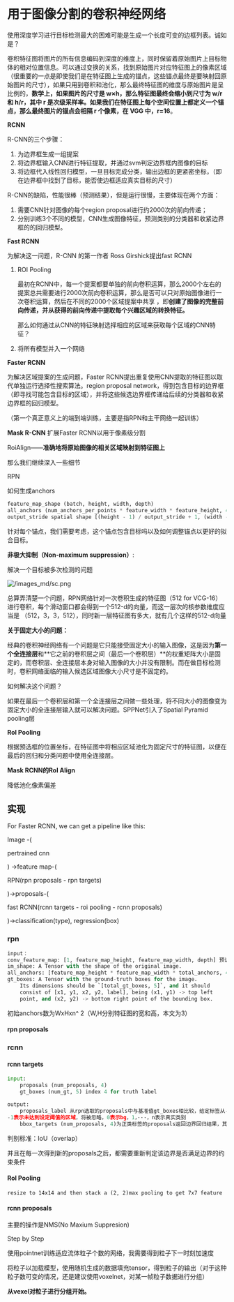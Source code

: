 # 用于图像分割的卷积神经网络

使用深度学习进行目标检测最大的困难可能是生成一个长度可变的边框列表。诚如是？

卷积特征图将图片的所有信息编码到深度的维度上，同时保留着原始图片上目标物体的相对位置信息。可以通过变换的关系，找到原始图片对应特征图上的像素区域（很重要的一点是即使我们是在特征图上生成的锚点，这些锚点最终是要映射回原始图片的尺寸），如果只用到卷积和池化，那么最终特征图的维度与原始图片是呈比例的，**数学上，如果图片的尺寸是 w×h，那么特征图最终会缩小到尺寸为 w/r 和 h/r，其中 r 是次级采样率。如果我们在特征图上每个空间位置上都定义一个锚点，那么最终图片的锚点会相隔 r 个像素，在 VGG 中，r=16**。



**RCNN**

R-CNN的三个步骤：

1. 为边界框生成一组提案
2. 将边界框输入CNN进行特征提取，并通过svm判定边界框内图像的目标
3. 将边框代入线性回归模型，一旦目标完成分类，输出边框的更紧密坐标，（即在边界框中找到了目标，能否使边框适应真实目标的尺寸）

R-CNN的缺陷，性能很棒（预测结果），但是运行很慢，主要体现在两个方面：

1. 需要CNN针对图像的每个region proposal进行约2000次的前向传递；
2. 分别训练3个不同的模型，CNN生成图像特征，预测类别的分类器和收紧边界框的的回归模型。



**Fast RCNN**

为解决这一问题，R-CNN 的第一作者 Ross Girshick提出fast RCNN

1. ROI Pooling

   最初在RCNN中，每一个提案都要单独的前向卷积运算，那么2000个左右的提案总共需要进行2000次前向卷积运算，那么是否可以只对原始图像进行一次卷积运算，然后在不同的2000个区域提案中共享	，即**创建了图像的完整前向传递，并从获得的前向传递中提取每个兴趣区域的转换特征。**

   那么如何通过从CNN的特征映射选择相应的区域来获取每个区域的CNN特征？

2. 将所有模型并入一个网络



**Faster RCNN**

为解决区域提案的生成问题，Faster RCNN提出重复使用CNN提取的特征图以取代单独运行选择性搜索算法。region proposal network，得到包含目标的边界框（即寻找可能包含目标的区域），并将这些候选边界框传递给后续的分类器和收紧边界框的回归模型。

（第一个真正意义上的端到端训练，主要是指RPN和主干网络一起训练）

**Mask R-CNN**
扩展Faster RCNN以用于像素级分割

RoiAlign——**准确地将原始图像的相关区域映射到特征图上**



那么我们继续深入一些细节

RPN

如何生成anchors

```python
feature_map_shape (batch, height, width, depth)
all_anchors (num_anchors_per_points * feature_width * feature_height, 4)
output_stride spatial shape [(height - 1) / output_stride + 1, (width - 1) / output_stride + 1]
```

针对每个锚点，我们需要考虑，这个锚点包含目标吗以及如何调整锚点以更好的拟合目标。



**非极大抑制（Non-maximum suppression）**:

解决一个目标被多次检测的问题

![/images_md/sc.png](/images_md/sc.png)

总算弄清楚一个问题，RPN网络针对一次卷积生成的特征图（512 for VCG-16）进行卷积，每个滑动窗口都会得到一个512-d的向量，而这一层次的核参数维度应当是 （512，3，3，512），同时新一层特征图有多大，就有几个这样的512-d向量



**关于固定大小的问题：**

经典的卷积神经网络有一个问题是它只能接受固定大小的输入图像，这是因为**第一个全连接层**和**它之前的卷积层之间（最后一个卷积层）**的权重矩阵大小是固定的，而卷积层、全连接层本身对输入图像的大小并没有限制。而在做目标检测时，卷积网络面临的输入候选区域图像大小尺寸是不固定的。

如何解决这个问题？

如果在最后一个卷积层和第一个全连接层之间做一些处理，将不同大小的图像变为固定大小的全连接层输入就可以解决问题。SPPNet引入了Spatial Pyramid pooling层



**RoI Pooling**

根据预选框的位置坐标，在特征图中将相应区域池化为固定尺寸的特征图，以便在最后的回归和分类问题中使用全连接层。



**Mask RCNN的RoI Align**

降低池化像素偏差



## 实现

For Faster RCNN, we can get a pipeline like this:

Image -(

pertrained cnn

) ->feature map-(

RPN(rpn proposals - rpn targets)

)->proposals-(

fast RCNN(rcnn targets - roi pooling - rcnn proposals)

)->classification(type), regression(box)

### rpn



```python
input：
conv_feature_map: [1, feature_map_height, feature_map_width, depth] 预训练CNN网络的输出，depth 512 for the default layer in VGG and 1024 for the defaultlayer in ResNet.
im_shape: A Tensor with the shape of the original image.
all_anchors: [feature_map_height * feature_map_width * total_anchors, 4]
gt_boxes: A Tensor with the ground-truth boxes for the image.
    Its dimensions should be `[total_gt_boxes, 5]`, and it should
    consist of [x1, y1, x2, y2, label], being (x1, y1) -> top left
    point, and (x2, y2) -> bottom right point of the bounding box.
```





初始anchors数为WxHxn^ 2（W,H分别特征图的宽和高，本文为3）

#### rpn proposals



### rcnn

#### **rcnn targets**



```python
input:
    proposals (num_proposals, 4)
    gt_boxes (num_gt, 5) index 4 for truth label 
```



```python
output:
    proposals_label 从rpn选取的proposals中与基准值gt_boxes相比较，给定标签从-1，0，···，n，
-1表示未达到设定阈值的区域，将被忽略，0表示bg，1，···，n表示真实类别
	bbox_targets (num_proposals, 4)为正类标签的proposals返回边界回归结果，其他返回0
```

判别标准：IoU（overlap）

并且在每一次得到新的proposals之后，都需要重新判定该边界是否满足边界的约束条件

#### RoI Pooling

```
resize to 14x14 and then stack a (2, 2)max pooling to get 7x7 feature
```



#### rcnn proposals

主要的操作是NMS(No Maxium Suppresion)

Step by Step

使用pointnet训练适应流体粒子个数的网络，我需要得到粒子下一时刻加速度

将粒子以加载模型，使用随机生成的数据填充tensor，得到粒子的输出（对于这种粒子数可变的情况，还是建议使用voxelnet，对某一帧粒子数据进行分组）

**从vexel对粒子进行分组开始。**
